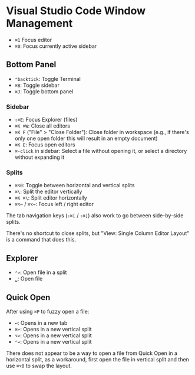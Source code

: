 # Visual Studio Code Window Management

- `⌘1` Focus editor
- `⌘0`: Focus currently active sidebar

## Bottom Panel

- `⌃backtick`: Toggle Terminal
- `⌘B`: Toggle sidebar
- `⌘J`: Toggle bottom panel

### Sidebar

- `⇧⌘E`: Focus Explorer (files)
- `⌘K ⌘W`: Close all editors
- `⌘K F` ("File" > "Close Folder"): Close folder in workspace (e.g., if there's only one open folder this will result in an empty document)
- `⌘K E`: Focus open editors
- `⌘-click` in sidebar: Select a file without opening it, or select a directory without expanding it

### Splits

- `⌘⌥0`: Toggle between horizontal and vertical splits
- `⌘\`: Split the editor vertically
- `⌘K ⌘\`: Split editor horizontally
- `⌘⌥←` / `⌘⌥→`: Focus left / right editor

The tab navigation keys (`⇧⌘[` / `⇧⌘]`) also work to go between side-by-side splits.

There's no shortcut to close splits, but "View: Single Column Editor Layout" is a command that does this.

## Explorer

- `⌃↩`: Open file in a split
- `␣`: Open file

## Quick Open

After using `⌘P` to fuzzy open a file:

- `↩`: Opens in a new tab
- `⌘↩`: Opens in a new vertical split
- `⌥↩`: Opens in a new vertical split
- `⌃↩`: Opens in a new vertical split

There does not appear to be a way to open a file from Quick Open in a horizontal split, as a workaround, first open the file in vertical split and then use `⌘⌥0` to swap the layout.

